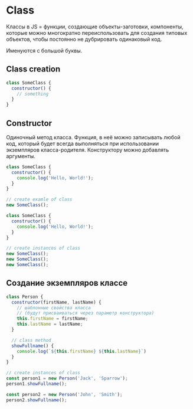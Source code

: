 # Class

Классы в JS = функции, создающие объекты-заготовки, компоненты, которые можно многократно переиспользовать для создания типовых объектов, чтобы постоянно не дубрировать одинаковый код.

Именуются с большой буквы.

## Class creation

```js
class SomeClass {
  constructor() {
    // something
  }
}
```

## Constructor

Одиночный метод класса. Функция, в неё можно записывать любой код, который будет всегда выполняться при использовании экземпляров класса-родителя. Конструктору можно добавлять аргументы.

```js
class SomeClass {
  constructor() {
    console.log('Hello, World!');
  }
}

// create examle of class
new SomeClass();
```

```js
class SomeClass {
  constructor() {
    console.log('Hello, World!');
  }
}

// create instances of class
new SomeClass();
new SomeClass();
new SomeClass();
```

## Создание экземпляров классе

```js
class Person {
  constructor(firstName, lastName) {
    // шаблонные свойства класса 
    // (будут присваиваться через параметр конструктора)
    this.firstName = firstName;
    this.lastName = lastName;
  }

  // class method
  showFullname() {
    console.log(`${this.firstName} ${this.lastName}`)
  }
}

// create instances of class
const person1 = new Person('Jack', 'Sparrow');
person1.showFullname();

const person2 = new Person('John', 'Smith');
person2.showFullname();
```

